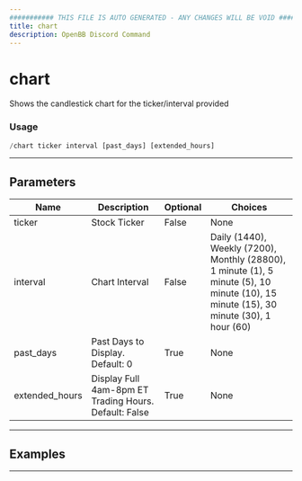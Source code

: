 ```yaml
---
########### THIS FILE IS AUTO GENERATED - ANY CHANGES WILL BE VOID ###########
title: chart
description: OpenBB Discord Command
---
```


# chart

Shows the candlestick chart for the ticker/interval provided

### Usage

```python wordwrap
/chart ticker interval [past_days] [extended_hours]
```

---

## Parameters

| Name | Description | Optional | Choices |
| ---- | ----------- | -------- | ------- |
| ticker | Stock Ticker | False | None |
| interval | Chart Interval | False | Daily (1440), Weekly (7200), Monthly (28800), 1 minute (1), 5 minute (5), 10 minute (10), 15 minute (15), 30 minute (30), 1 hour (60) |
| past_days | Past Days to Display. Default: 0 | True | None |
| extended_hours | Display Full 4am-8pm ET Trading Hours. Default: False | True | None |


---

## Examples


---
